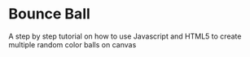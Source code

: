 # Bounce Ball
A step by step tutorial on how to use Javascript and HTML5 to create
multiple random color balls on canvas
